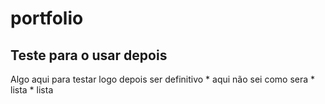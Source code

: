 # portfolio
## Teste para o usar depois
<p> Algo aqui para testar logo depois ser definitivo
    * aqui não sei como sera
    * lista
    * lista
 </p>
